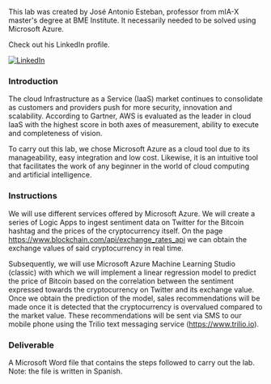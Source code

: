 This lab was created  by José Antonio Esteban, professor from mIA-X master's degree at BME Institute. It necessarily needed to be solved using Microsoft Azure.

Check out his LinkedIn profile.

<a href="https://www.linkedin.com/in/joseaesteban/" target="_blank"><img alt="LinkedIn" src="https://img.shields.io/badge/linkedin-%230077B5.svg?&style=for-the-badge&logo=linkedin&logoColor=white" /></a> 

### Introduction

The cloud Infrastructure as a Service (IaaS) market continues to consolidate as customers and providers push for more security, innovation and scalability. According to Gartner, AWS is evaluated as the leader in cloud IaaS with the highest score in both axes of measurement, ability to execute and completeness of vision.

To carry out this lab, we chose Microsoft Azure as a cloud tool due to its manageability, easy integration and low cost. Likewise, it is an intuitive tool that facilitates the work of any beginner in the world of cloud computing and artificial intelligence.

### Instructions
We will use different services offered by Microsoft Azure. We will create a series of Logic Apps to ingest sentiment data on Twitter for the Bitcoin hashtag and the prices of the cryptocurrency itself. On the page https://www.blockchain.com/api/exchange_rates_api we can obtain the exchange values ​​of said cryptocurrency in real time.

Subsequently, we will use Microsoft Azure Machine Learning Studio (classic) with which we will implement a linear regression model to predict the price of Bitcoin based on the correlation between the sentiment expressed towards the cryptocurrency on Twitter and its exchange value. Once we obtain the prediction of the model, sales recommendations will be made once it is detected that the cryptocurrency is overvalued compared to the market value. These recommendations will be sent via SMS to our mobile phone using the Trilio text messaging service (https://www.trilio.io).

### Deliverable

A Microsoft Word file that contains the steps followed to carry out the lab.
Note: the file is written in Spanish.
